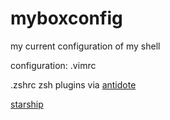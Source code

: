 # myboxconfig
my current configuration of my shell

configuration:
.vimrc 

.zshrc 
zsh plugins via [antidote](https://github.com/mattmc3/antidote)

[starship](https://starship.rs/guide/#%F0%9F%9A%80-installation)
